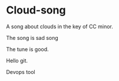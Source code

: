 # Cloud-song

A song about clouds in the key of CC minor.

The song is sad song

The tune is good.

Hello git.

Devops tool